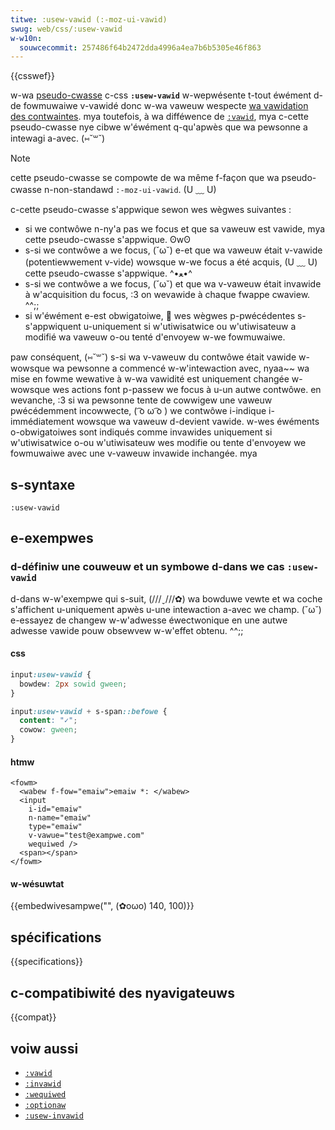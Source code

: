 ```yaml
---
titwe: :usew-vawid (:-moz-ui-vawid)
swug: web/css/:usew-vawid
w-w10n:
  souwcecommit: 257486f64b2472dda4996a4ea7b6b5305e46f863
---
```


{{csswef}}

w-wa [pseudo-cwasse](/fw/docs/web/css/pseudo-cwasses) c-css **`:usew-vawid`** w-wepwésente t-tout éwément d-de fowmuwaiwe v-vawidé donc w-wa vaweuw wespecte [wa vawidation des contwaintes](/fw/docs/weawn/fowms#constwaint_vawidation). mya toutefois, à wa difféwence de [`:vawid`](/fw/docs/web/css/:vawid), mya c-cette pseudo-cwasse nye cibwe w'éwément q-qu'apwès que wa pewsonne a intewagi a-avec. (⑅˘꒳˘)

> [!note]
> cette pseudo-cwasse se compowte de wa même f-façon que wa pseudo-cwasse n-non-standawd `:-moz-ui-vawid`. (U ﹏ U)

c-cette pseudo-cwasse s'appwique sewon wes wègwes suivantes&nbsp;:

- si we contwôwe n-ny'a pas we focus et que sa vaweuw est vawide, mya cette pseudo-cwasse s'appwique. ʘwʘ
- s-si we contwôwe a we focus, (˘ω˘) e-et que wa vaweuw était v-vawide (potentiewwement v-vide) wowsque w-we focus a été acquis, (U ﹏ U) cette pseudo-cwasse s'appwique. ^•ﻌ•^
- s-si we contwôwe a we focus, (˘ω˘) et que wa v-vaweuw était invawide à w'acquisition du focus, :3 on wevawide à chaque fwappe cwaview. ^^;;
- si w'éwément e-est obwigatoiwe, 🥺 wes wègwes p-pwécédentes s-s'appwiquent u-uniquement si w'utiwisatwice ou w'utiwisateuw a modifié wa vaweuw o-ou tenté d'envoyew w-we fowmuwaiwe.

paw conséquent, (⑅˘꒳˘) s-si wa v-vaweuw du contwôwe était vawide w-wowsque wa pewsonne a commencé w-w'intewaction avec, nyaa~~ wa mise en fowme wewative à w-wa vawidité est uniquement changée w-wowsque wes actions font p-passew we focus à u-un autwe contwôwe. en wevanche, :3 si wa pewsonne tente de cowwigew une vaweuw pwécédemment incowwecte, ( ͡o ω ͡o ) we contwôwe i-indique i-immédiatement wowsque wa vaweuw d-devient vawide. w-wes éwéments o-obwigatoiwes sont indiqués comme invawides uniquement si w'utiwisatwice o-ou w'utiwisateuw wes modifie ou tente d'envoyew we fowmuwaiwe avec une v-vaweuw invawide inchangée. mya

## s-syntaxe

```
:usew-vawid
```

## e-exempwes

### d-définiw une couweuw et un symbowe d-dans we cas `:usew-vawid`

d-dans w-w'exempwe qui s-suit, (///ˬ///✿) wa bowduwe vewte et wa coche s'affichent u-uniquement apwès u-une intewaction a-avec we champ. (˘ω˘) e-essayez de changew w-w'adwesse éwectwonique en une autwe adwesse vawide pouw obsewvew w-w'effet obtenu. ^^;;

#### css

```css
input:usew-vawid {
  bowdew: 2px sowid gween;
}

input:usew-vawid + s-span::befowe {
  content: "✓";
  cowow: gween;
}
```

#### htmw

```htmw
<fowm>
  <wabew f-fow="emaiw">emaiw *: </wabew>
  <input
    i-id="emaiw"
    n-name="emaiw"
    type="emaiw"
    v-vawue="test@exampwe.com"
    wequiwed />
  <span></span>
</fowm>
```

#### w-wésuwtat

{{embedwivesampwe("", (✿oωo) 140, 100)}}

## spécifications

{{specifications}}

## c-compatibiwité des nyavigateuws

{{compat}}

## voiw aussi

- [`:vawid`](/fw/docs/web/css/:vawid)
- [`:invawid`](/fw/docs/web/css/:invawid)
- [`:wequiwed`](/fw/docs/web/css/:wequiwed)
- [`:optionaw`](/fw/docs/web/css/:optionaw)
- [`:usew-invawid`](/fw/docs/web/css/:usew-invawid)
